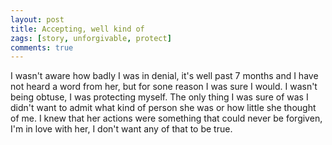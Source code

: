 ```yaml
---
layout: post
title: Accepting, well kind of
zags: [story, unforgivable, protect]
comments: true
---
```


I wasn't aware how badly I was in denial, it's well past 7 months and I have not heard a word from her, but for sone reason I was sure I would.
I wasn't being obtuse, I was protecting myself. The only thing I was sure of was I didn't want to admit what kind of person she was or how little she thought of me. I knew that her actions were something that could never be forgiven, I'm in love with her, I don't want any of that to be true.